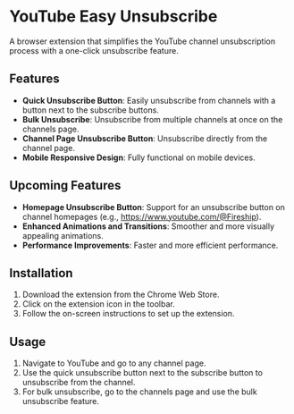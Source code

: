 # YouTube Easy Unsubscribe

A browser extension that simplifies the YouTube channel unsubscription process with a one-click unsubscribe feature.

## Features

- **Quick Unsubscribe Button**: Easily unsubscribe from channels with a button next to the subscribe buttons.
- **Bulk Unsubscribe**: Unsubscribe from multiple channels at once on the channels page.
- **Channel Page Unsubscribe Button**: Unsubscribe directly from the channel page.
- **Mobile Responsive Design**: Fully functional on mobile devices.

## Upcoming Features

- **Homepage Unsubscribe Button**: Support for an unsubscribe button on channel homepages (e.g., https://www.youtube.com/@Fireship).
- **Enhanced Animations and Transitions**: Smoother and more visually appealing animations.
- **Performance Improvements**: Faster and more efficient performance.

## Installation

1. Download the extension from the Chrome Web Store.
2. Click on the extension icon in the toolbar.
3. Follow the on-screen instructions to set up the extension.

## Usage

1. Navigate to YouTube and go to any channel page.
2. Use the quick unsubscribe button next to the subscribe button to unsubscribe from the channel.
3. For bulk unsubscribe, go to the channels page and use the bulk unsubscribe feature.
